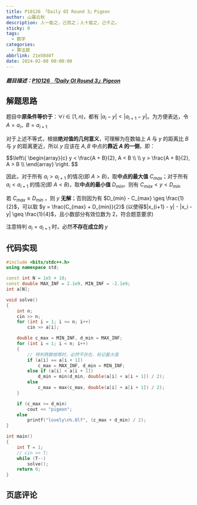```yaml
---
title: P10126 「Daily OI Round 3」Pigeon
author: 山暮云秋
description: 人一能之，己百之；人十能之，己千之。
sticky: 0
tags:
  - 数学
categories:
  - 算法题
abbrlink: 21e58d4f
date: 2024-02-08 00:00:00
---
```


##### 题目描述：[P10126 「Daily OI Round 3」Pigeon](https://www.luogu.com.cn/problem/P10126)

## 解题思路

题目中**原条件等价于**：$\forall i \in [1, n)$，都有 $|a_{i} - y| < |a_{i+1} - y|$。为方便表达，令 $A = a_{i}$，$B = a_{i+1}$

对于上述不等式，根据**绝对值的几何意义**，可理解为在数轴上 $A$ 与 $y$ 的距离比 $B$ 与 $y$ 的距离更近，所以 $y$ 应该在 $A,B$ 中点的**靠近 $A$ 的一侧**，即：

$$\\left\\{ \begin{array}{c} y < \frac{A + B}{2}, A < B \\\\ \\\\ y > \frac{A + B}{2}, A > B \\\\ \end{array} \\right. $$

因此，对于所有 $a_{i} > a_{i+1}$ 的情况(即 $A > B$)，取**中点的最大值** $C_{max}$；对于所有$a_{i} < a_{i+1}$ 的情况(即 $A < B$)，取**中点的最小值** $D_{min}$。则有 $C_{max} < y < D_{min}$

若 $C_{max} \geq D_{min}$ ，则 $y$ **无解**；否则因为有 $D_{min} - C_{max} \geq \frac{1}{2}$，可以取 $y = \frac{C_{max} + D_{min}}{2}$ (以使得$|x_{i+1} - y| - |x_i - y| \geq \frac{1}{4}$，且小数部分有效位数为 $2$，符合题意要求)

注意特判 $a_i = a_{i+1}$ 时，必然**不存在成立的** $y$

## 代码实现

```cpp
#include <bits/stdc++.h>
using namespace std;

const int N = 1e5 + 10;
const double MAX_INF = 2.1e9, MIN_INF = -2.1e9;
int a[N];

void solve()
{
    int n;
    cin >> n;
    for (int i = 1; i <= n; i++)
        cin >> a[i];

    double c_max = MIN_INF, d_min = MAX_INF;
    for (int i = 1; i < n; i++)
    {
        // 特判两数相等时，必然不存在，标记最大值
        if (a[i] == a[i + 1])
            c_max = MAX_INF, d_min = MIN_INF;
        else if (a[i] < a[i + 1])
            d_min = min(d_min, double(a[i] + a[i + 1]) / 2);
        else
            c_max = max(c_max, double(a[i] + a[i + 1]) / 2);
    }

    if (c_max >= d_min)
        cout << "pigeon";
    else
        printf("lovely\n%.8lf", (c_max + d_min) / 2);
}

int main()
{
    int T = 1;
    // cin >> T;
    while (T--)
        solve();
    return 0;
}
```

## 页底评论
